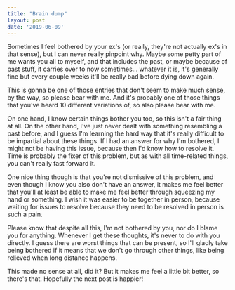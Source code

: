 ```yaml
---
title: "Brain dump"
layout: post
date: '2019-06-09'
---
```


Sometimes I feel bothered by your ex's (or really, they're not actually ex's in that sense), but I can never really pinpoint why. Maybe some petty part of me wants you all to myself, and that includes the past, or maybe because of past stuff, it carries over to now sometimes... whatever it is, it's generally fine but every couple weeks it'll be really bad before dying down again.

This is gonna be one of those entries that don't seem to make much sense, by the way, so please bear with me. And it's probably one of those things that you've heard 10 different variations of, so also please bear with me.

On one hand, I know certain things bother you too, so this isn't a fair thing at all. On the other hand, I've just never dealt with something resembling a past before, and I guess I'm learning the hard way that it's really difficult to be impartial about these things. If I had an answer for why I'm bothered, I might not be having this issue, because then I'd know how to resolve it. Time is probably the fixer of this problem, but as with all time-related things, you can't really fast forward it.

One nice thing though is that you're not dismissive of this problem, and even though I know you also don't have an answer, it makes me feel better that you'll at least be able to make me feel better through squeezing my hand or something. I wish it was easier to be together in person, because waiting for issues to resolve because they need to be resolved in person is such a pain. 

Please know that despite all this, I'm not bothered by you, nor do I blame you for anything. Whenever I get these thoughts, it's never to do with you directly. I guess there are worst things that can be present, so I'll gladly take being bothered if it means that we don't go through other things, like being relieved when long distance happens. 

This made no sense at all, did it? But it makes me feel a little bit better, so there's that. Hopefully the next post is happier!